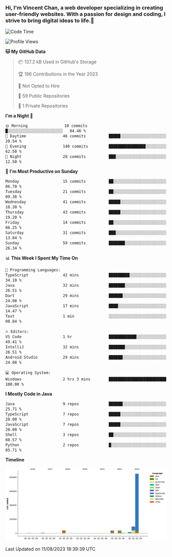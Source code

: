 ### Hi, I'm Vincent Chan, a web developer specializing in creating user-friendly websites. With a passion for design and coding, I strive to bring digital ideas to life.👋

<!--
**hkvincent/hkvincent** is a ✨ _special_ ✨ repository because its `README.md` (this file) appears on your GitHub profile.

Here are some ideas to get you started:

- 🔭 I’m currently working on ...
- 🌱 I’m currently learning ...
- 👯 I’m looking to collaborate on ...
- 🤔 I’m looking for help with ...
- 💬 Ask me about ...
- 📫 How to reach me: ...
- 😄 Pronouns: ...
- ⚡ Fun fact: ...
-->
<!--START_SECTION:waka-->
![Code Time](http://img.shields.io/badge/Code%20Time-273%20hrs%208%20mins-blue)

![Profile Views](http://img.shields.io/badge/Profile%20Views-0-blue)

**🐱 My GitHub Data** 

> 📦 137.2 kB Used in GitHub's Storage 
 > 
> 🏆 196 Contributions in the Year 2023
 > 
> 🚫 Not Opted to Hire
 > 
> 📜 59 Public Repositories 
 > 
> 🔑 1 Private Repositories 
 > 
**I'm a Night 🦉** 

```text
🌞 Morning                10 commits          █░░░░░░░░░░░░░░░░░░░░░░░░   04.46 % 
🌆 Daytime                46 commits          █████░░░░░░░░░░░░░░░░░░░░   20.54 % 
🌃 Evening                140 commits         ████████████████░░░░░░░░░   62.50 % 
🌙 Night                  28 commits          ███░░░░░░░░░░░░░░░░░░░░░░   12.50 % 
```
📅 **I'm Most Productive on Sunday** 

```text
Monday                   15 commits          ██░░░░░░░░░░░░░░░░░░░░░░░   06.70 % 
Tuesday                  21 commits          ██░░░░░░░░░░░░░░░░░░░░░░░   09.38 % 
Wednesday                41 commits          █████░░░░░░░░░░░░░░░░░░░░   18.30 % 
Thursday                 43 commits          █████░░░░░░░░░░░░░░░░░░░░   19.20 % 
Friday                   14 commits          ██░░░░░░░░░░░░░░░░░░░░░░░   06.25 % 
Saturday                 31 commits          ███░░░░░░░░░░░░░░░░░░░░░░   13.84 % 
Sunday                   59 commits          ███████░░░░░░░░░░░░░░░░░░   26.34 % 
```


📊 **This Week I Spent My Time On** 

```text
💬 Programming Languages: 
TypeScript               42 mins             █████████░░░░░░░░░░░░░░░░   34.10 % 
Java                     32 mins             ███████░░░░░░░░░░░░░░░░░░   26.51 % 
Dart                     29 mins             ██████░░░░░░░░░░░░░░░░░░░   24.08 % 
JavaScript               17 mins             ████░░░░░░░░░░░░░░░░░░░░░   14.47 % 
Text                     1 min               ░░░░░░░░░░░░░░░░░░░░░░░░░   00.84 % 

🔥 Editors: 
VS Code                  1 hr                ████████████░░░░░░░░░░░░░   49.41 % 
IntelliJ                 32 mins             ███████░░░░░░░░░░░░░░░░░░   26.51 % 
Android Studio           29 mins             ██████░░░░░░░░░░░░░░░░░░░   24.08 % 

💻 Operating System: 
Windows                  2 hrs 3 mins        █████████████████████████   100.00 % 
```

**I Mostly Code in Java** 

```text
Java                     9 repos             ██████░░░░░░░░░░░░░░░░░░░   25.71 % 
TypeScript               7 repos             █████░░░░░░░░░░░░░░░░░░░░   20.00 % 
JavaScript               7 repos             █████░░░░░░░░░░░░░░░░░░░░   20.00 % 
Shell                    3 repos             ██░░░░░░░░░░░░░░░░░░░░░░░   08.57 % 
Python                   2 repos             █░░░░░░░░░░░░░░░░░░░░░░░░   05.71 % 
```



**Timeline**

![Lines of Code chart](https://raw.githubusercontent.com/hkvincent/hkvincent/main/assets/bar_graph.png)


 Last Updated on 11/08/2023 18:39:39 UTC
<!--END_SECTION:waka-->
